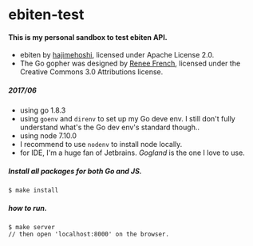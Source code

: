 # ebiten-test

#### This is my personal sandbox to test ebiten API.

* ebiten by <a href="https://github.com/hajimehoshi/ebiten" target="_blank">hajimehoshi</a>, licensed under Apache License 2.0.<br>
* The Go gopher was designed by <a href="https://reneefrench.blogspot.jp/" target="_blank">Renee French</a>, licensed under the Creative Commons 3.0 Attributions license.

##### 2017/06
* using go 1.8.3
* using `goenv` and `direnv` to set up my Go deve env. I still don't fully understand what's the Go dev env's standard though..
* using node 7.10.0
* I recommend to use `nodenv` to install node locally.
* for IDE, I'm a huge fan of Jetbrains. *Gogland* is the one I love to use.

##### Install all packages for both Go and JS.
```
$ make install
```

##### how to run.
```
$ make server
// then open 'localhost:8000' on the browser.
```


